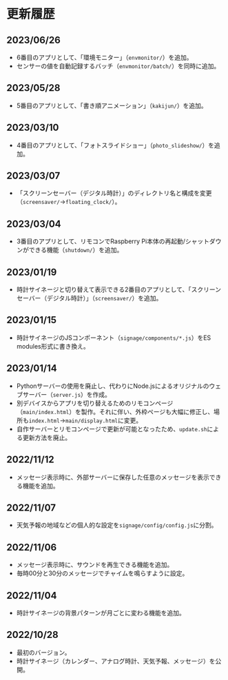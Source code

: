 # 更新履歴

## 2023/06/26

* 6番目のアプリとして、「環境モニター」（`envmonitor/`）を追加。
* センサーの値を自動記録するバッチ（`envmonitor/batch/`）を同時に追加。

## 2023/05/28

* 5番目のアプリとして、「書き順アニメーション」（`kakijun/`）を追加。

## 2023/03/10

* 4番目のアプリとして、「フォトスライドショー」（`photo_slideshow/`）を追加。

## 2023/03/07

* 「スクリーンセーバー（デジタル時計）」のディレクトリ名と構成を変更（`screensaver/`→`floating_clock/`）。

## 2023/03/04

* 3番目のアプリとして、リモコンでRaspberry Pi本体の再起動/シャットダウンができる機能（`shutdown/`）を追加。

## 2023/01/19

* 時計サイネージと切り替えて表示できる2番目のアプリとして、「スクリーンセーバー（デジタル時計）」（`screensaver/`）を追加。

## 2023/01/15

* 時計サイネージのJSコンポーネント（`signage/components/*.js`）をES modules形式に書き換え。

## 2023/01/14

* Pythonサーバーの使用を廃止し、代わりにNode.jsによるオリジナルのウェブサーバー（`server.js`）を作成。
* 別デバイスからアプリを切り替えるためのリモコンページ（`main/index.html`）を製作。それに伴い、外枠ページも大幅に修正し、場所も`index.html`→`main/display.html`に変更。
* 自作サーバーとリモコンページで更新が可能となったため、`update.sh`による更新方法を廃止。

## 2022/11/12

* メッセージ表示時に、外部サーバーに保存した任意のメッセージを表示できる機能を追加。

## 2022/11/07

* 天気予報の地域などの個人的な設定を`signage/config/config.js`に分割。

## 2022/11/06

* メッセージ表示時に、サウンドを再生できる機能を追加。
* 毎時00分と30分のメッセージでチャイムを鳴らすように設定。

## 2022/11/04

* 時計サイネージの背景パターンが月ごとに変わる機能を追加。

## 2022/10/28

* 最初のバージョン。
* 時計サイネージ（カレンダー、アナログ時計、天気予報、メッセージ）を公開。
